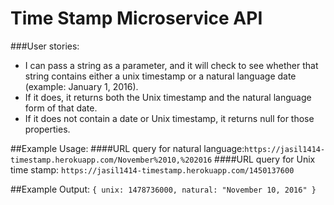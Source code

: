 # Time Stamp Microservice API
###User stories:
- I can pass a string as a parameter, and it will check to see whether that string contains either a unix timestamp or a natural language date (example: January 1, 2016).
- If it does, it returns both the Unix timestamp and the natural language form of that date.
- If it does not contain a date or Unix timestamp, it returns null for those properties.

##Example Usage:
####URL query for natural language:`https://jasil1414-timestamp.herokuapp.com/November%2010,%202016`
####URL query for Unix time stamp: `https://jasil1414-timestamp.herokuapp.com/1450137600` 

##Example Output:
`{ unix: 1478736000, natural: "November 10, 2016" }`
